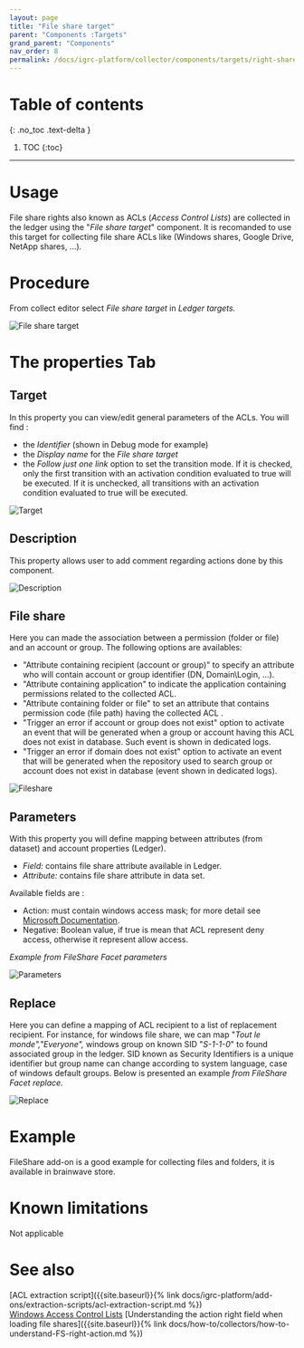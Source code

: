 ```yaml
---
layout: page
title: "File share target"
parent: "Components :Targets"
grand_parent: "Components"
nav_order: 8
permalink: /docs/igrc-platform/collector/components/targets/right-share-target/
---
```


# Table of contents
{: .no_toc .text-delta }

1. TOC
{:toc}
---
# Usage

File share rights also known as ACLs (_Access Control Lists_) are collected in the ledger using the "_File share target_" component. It is recomanded to use this target for collecting file share ACLs like (Windows shares, Google Drive, NetApp shares, ...)_._

# Procedure

From collect editor select _File share target_ in _Ledger targets._  

![File share target]({{site.baseurl}}/docs/igrc-platform/collector/components/targets/file-share-target/images/2016-07-07_17_18_56-iGRC_Properties.png "File share target")

# The properties Tab

## Target

In this property you can view/edit general parameters of the ACLs. You will find :

- the _Identifier_ (shown in Debug mode for example)
- the _Display name_ for the _File share target_  
- the _Follow just one link_ option to set the transition mode. If it is checked, only the first transition with an activation condition evaluated to true will be executed. If it is unchecked, all transitions with an activation condition evaluated to true will be executed.

![Target]({{site.baseurl}}/docs/igrc-platform/collector/components/targets/file-share-target/images/file_prop_target.png "Target")

## Description

This property allows user to add comment regarding actions done by this component.

![Description]({{site.baseurl}}/docs/igrc-platform/collector/components/targets/file-share-target/images/file_prop_desc.png "Description")

## File share

Here you can made the association between a permission (folder or file) and an account or group. The following options are availables:  

- "Attribute containing recipient (account or group)" to specify an attribute who will contain account or group identifier (DN, Domain\Login, ...).
-  "Attribute containing application" to indicate the application containing permissions related to the collected ACL.
-  "Attribute containing folder or file" to set an attribute that contains permission code (file path) having the collected ACL .
-  "Trigger an error if account or group does not exist" option to activate an event that will be generated when a group or account having this ACL does not exist in database. Such event is shown in dedicated logs.
- "Trigger an error if domain does not exist" option to activate an event that will be generated when the repository used to search group or account does not exist in database (event shown in dedicated logs).

![Fileshare]({{site.baseurl}}/docs/igrc-platform/collector/components/targets/file-share-target/images/fileshare.png "Fileshare")

## Parameters

With this property you will define mapping between attributes (from dataset) and account properties (Ledger).

- _Field:_  contains file share attribute available in Ledger.
- _Attribute:_ contains file share attribute in data set.

Available fields are :    

- Action: must contain windows access mask; for more detail see [Microsoft Documentation](https://msdn.microsoft.com/en-us/library/windows/desktop/aa374896(v=vs.85).aspx).
- Negative: Boolean value, if true is mean that ACL represent deny access, otherwise it represent allow access.

_Example from FileShare Facet parameters_   

![Parameters]({{site.baseurl}}/docs/igrc-platform/collector/components/targets/file-share-target/images/file_prop_params.png "Parameters")

## Replace

Here you can define a mapping of ACL recipient to a list of replacement recipient. For instance, for windows file share, we can map "_Tout le monde","Everyone",_ windows group on known SID "_S-1-1-0_" to found associated group in the ledger. SID known as Security Identifiers is a unique identifier but group name can change according to system language, case of windows default groups. Below is presented an example _from FileShare Facet replace._  

![Replace]({{site.baseurl}}/docs/igrc-platform/collector/components/targets/file-share-target/images/file_prop_replace.png "Replace")

# Example

FileShare add-on is a good example for collecting files and folders, it is available in brainwave store.  

# Known limitations

Not applicable  

# See also

[ACL extraction script]({{site.baseurl}}{% link docs/igrc-platform/add-ons/extraction-scripts/acl-extraction-script.md %})      
[Windows Access Control Lists](https://msdn.microsoft.com/en-us/library/windows/desktop/aa374872(v=vs.85).aspx)     
[Understanding the action right field when loading file shares]({{site.baseurl}}{% link docs/how-to/collectors/how-to-understand-FS-right-action.md %})       
